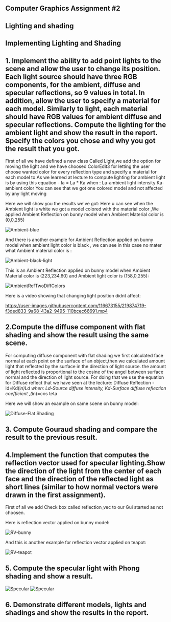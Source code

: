 ## Computer Graphics Assignment #2
## Lighting and shading
## Implementing Lighting and Shading

## 1. Implement the ability to add point lights to the scene and allow the user to change its position. Each light source should have three RGB components, for the ambient, diffuse and specular reflections, so 9 values in total. In addition, allow the user to specify a material for each model. Similarly to light, each material should have RGB values for ambient diffuse and specular reflections. Compute the lighting for the ambient light and show the result in the report. Specify the colors you chose and why you got the result that you got.

First of all we have defined a new class Called Light,we add the option for moving the light and we have choosed ColorEdit3 for letting the user choose wanted color for every reflection type 
and specify a material for each model to.As we learned at lecture to compute lighting for ambient light is by using this equation - Ia = La * Ka when :
La-ambient light intensity
Ka-ambient color
You can see that we got one colored model and not affected by any light moving

Here we will show you the results we've got:
Here u can see when the Ambient light is white we got a model colored with the material color ,We applied Ambient Reflection on bunny model when Ambient Material color is (0,0,255)

![Ambient-blue](https://user-images.githubusercontent.com/116673155/219873189-9930f721-3872-4c54-9b64-32d36516cc90.png)

And there is another example for Ambient Reflection applied on bunny model when ambient light color is black , we can see in this case no mater what Ambient material color is :

![Ambient-black-light](https://user-images.githubusercontent.com/116673155/219873495-7d9d4a04-37ad-4821-9ab2-fdd3ffa0bdfd.png)

This is an Ambient Reflection applied on bunny model when Ambient Material color is (223,234,60) and Ambient light color is (158,0,255):

![AmbientRefTwoDiffColors](https://user-images.githubusercontent.com/116673155/219874053-3a8dc392-0e20-49de-9a7c-4b8fb6bd99ff.png)

Here is a video showing that changing light position didnt affect:

https://user-images.githubusercontent.com/116673155/219874719-f3ded833-9a68-43a2-9495-110bcec66691.mp4


## 2.Compute the diffuse component with flat shading and show the result using the same scene.

For computing diffuse component with flat shading we first calculated face normal at each point on the surface of an object,then we calculated amount light that reflected by the surface in the direction of light source.
the amount of light reflected is proportional to the cosine of the angel between surface normal and the direction of light source.
For doing that we use the equation for Diffuse reflect that we have seen at the lecture:
Diffuse Reflection - Id=Kd(l*n)Ld
when: Ld-Source diffuse intensity, Kd-Surface diffuse reflection coefficient ,(l*n)=cos teta

Here we will show an example on same scene on bunny model:

![Diffuse-Flat Shading](https://user-images.githubusercontent.com/116673155/219882424-94a05771-3261-462d-88c4-bb89098cc112.png)


## 3. Compute Gouraud shading and compare the result to the previous result.


## 4.Implement the function that computes the reflection vector used for specular lighting.Show the direction of the light from the center of each face and the direction of the reflected light as short lines (similar to how normal vectors were drawn in the first assignment).

First of all we add Check box called reflection_vec to our Gui started as not choosen.

Here is reflection vector applied on bunny model:

![RV-bunny](https://user-images.githubusercontent.com/116673155/219893678-ff9cc184-d7f5-4ac1-81ee-05fd2c696e65.png)

And this is another example for reflection vector applied on teapot:

![RV-teapot](https://user-images.githubusercontent.com/116673155/219893861-5e72a36e-b3a3-462f-b3b5-5ef66644fe0d.png)


## 5. Compute the specular light with Phong shading and show a result.

![Specular](https://github.com/HaifaGraphicsCourses/computer-graphics-2023-rashilmbariky/blob/master/Assignment2Report/Specular-Phong3.jpg)
![Specular](https://github.com/HaifaGraphicsCourses/computer-graphics-2023-rashilmbariky/blob/master/Assignment2Report/Specular-Phong4.jpg)


## 6. Demonstrate different models, lights and shadings and show the results in the report.

